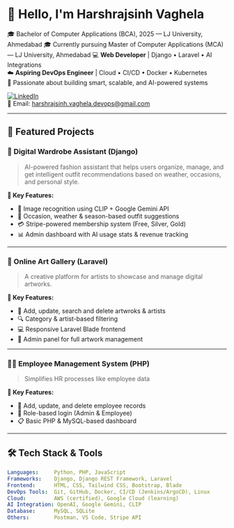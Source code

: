 # 👋 Hello, I'm Harshrajsinh Vaghela

🎓 Bachelor of Computer Applications (BCA), 2025 — LJ University, Ahmedabad
🎓 Currently pursuing Master of Computer Applications (MCA) — LJ University, Ahmedabad 
💻 **Web Developer** | Django • Laravel • AI Integrations  
☁️ **Aspiring DevOps Engineer** | Cloud • CI/CD • Docker • Kubernetes  
📌 Passionate about building smart, scalable, and AI-powered systems

[![LinkedIn](https://img.shields.io/badge/LinkedIn-blue?logo=linkedin&style=flat&labelColor=blue)](https://www.linkedin.com/in/harshrajsinh-vaghela-a38bba300/)  
📧 Email: [harshrajsinh.vaghela.devops@gmail.com](mailto:harshrajsinh.vaghela.devops@gmail.com)

---

## 🚀 Featured Projects

### 🧠 Digital Wardrobe Assistant (Django)

> AI-powered fashion assistant that helps users organize, manage, and get intelligent outfit recommendations based on weather, occasions, and personal style.

**🔑 Key Features:**
- 👕 Image recognition using CLIP + Google Gemini API
- 🎯 Occasion, weather & season-based outfit suggestions
- 💳 Stripe-powered membership system (Free, Silver, Gold)
- 📊 Admin dashboard with AI usage stats & revenue tracking

---

### 🎨 Online Art Gallery (Laravel)

> A creative platform for artists to showcase and manage digital artworks.

**🔑 Key Features:**
- 🧾 Add, update, search and delete artwroks & artists
- 🔍 Category & artist-based filtering
- 💻 Responsive Laravel Blade frontend
- 🔧 Admin panel for full artwork management

---

### 👨‍💼 Employee Management System (PHP)

> Simplifies HR processes like employee data

**🔑 Key Features:**
- 🧾 Add, update, and delete employee records
- 🔐 Role-based login (Admin & Employee)
- 📋 Basic PHP & MySQL-based dashboard

---

## 🛠️ Tech Stack & Tools

```yaml
Languages:     Python, PHP, JavaScript
Frameworks:    Django, Django REST Framework, Laravel
Frontend:      HTML, CSS, Tailwind CSS, Bootstrap, Blade
DevOps Tools:  Git, GitHub, Docker, CI/CD (Jenkins/ArgoCD), Linux
Cloud:         AWS (certified), Google Cloud (learning)
AI Integration: OpenAI, Google Gemini, CLIP
Database:      MySQL, SQLite
Others:        Postman, VS Code, Stripe API
